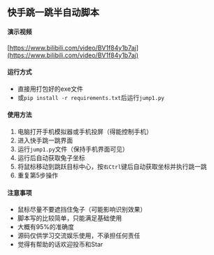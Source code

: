 ## 快手跳一跳半自动脚本

#### 演示视频
[https://www.bilibili.com/video/BV1f84y1b7aj](https://www.bilibili.com/video/BV1f84y1b7aj)

#### 运行方式
- 直接用打包好的exe文件
- 或`pip install -r requirements.txt`后运行`jump1.py`

#### 使用方法
1. 电脑打开手机模拟器或手机投屏（得能控制手机）
2. 进入快手跳一跳界面
3. 运行`jump1.py`文件（保持手机界面可见）
4. 运行后自动获取兔子坐标
5. 将鼠标移动到跳跃目标中心，按`右Ctrl`键后自动获取坐标并执行跳一跳
6. 重复第5步操作

#### 注意事项
- 鼠标尽量不要遮挡住兔子（可能影响识别效果）
- 脚本写的比较简单，只能满足基础使用
- 大概有95%的准确度
- 源码仅供学习交流娱乐使用，不承担任何责任
- 觉得有帮助的话欢迎投币和Star